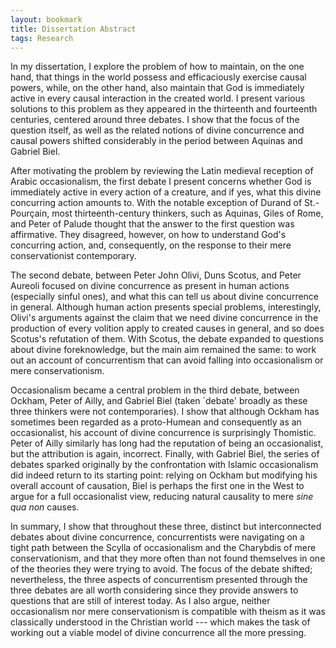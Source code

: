 ```yaml
---
layout: bookmark
title: Dissertation Abstract
tags: Research
---
```


In my dissertation, I explore the problem of how to maintain, on the one hand, that things in the world possess and efficaciously exercise causal powers, while, on the other hand, also maintain that God is immediately active in every causal interaction in the created world. I present various solutions to this problem as they appeared in the thirteenth and fourteenth centuries, centered around three debates. I show that the focus of the question itself, as well as the related notions of divine concurrence and causal powers shifted considerably in the period between Aquinas and Gabriel Biel.

After motivating the problem by reviewing the Latin medieval reception of Arabic occasionalism, the first debate I present
concerns whether God is immediately active in every action of a creature, and if yes, what this divine concurring action amounts to. With the notable exception of Durand of St.-Pourçain, most thirteenth-century thinkers, such as Aquinas, Giles of Rome, and Peter of Palude thought that the answer to the first question was affirmative. They disagreed, however, on how to understand God's concurring action, and, consequently, on the response to their mere conservationist contemporary.

The second debate, between Peter John Olivi, Duns Scotus, and Peter Aureoli focused on divine concurrence as present in human actions (especially sinful ones), and what this can tell us about divine concurrence in general. Although human action presents special problems, interestingly, Olivi's arguments against the claim that we need divine concurrence in the production of every volition apply to created causes in general, and so does Scotus's refutation of them. With Scotus, the debate expanded to questions about divine foreknowledge, but the main aim remained the same: to work out an account of concurrentism that can avoid falling into occasionalism or mere conservationism.

Occasionalism became a central problem in the third debate, between Ockham, Peter of Ailly, and Gabriel Biel (taken `debate' broadly as these three thinkers were not contemporaries). I show that although Ockham has sometimes been regarded as a proto-Humean and consequently as an occasionalist, his account of divine concurrence is surprisingly Thomistic. Peter of Ailly similarly has long had the reputation of being an occasionalist, but the attribution is again, incorrect. Finally, with Gabriel Biel, the series of debates sparked originally by the confrontation with Islamic occasionalism did indeed return to its starting point:
relying on Ockham but modifying his overall account of causation,  Biel is perhaps the first one in the West to argue for a full occasionalist view, reducing natural causality to mere *sine qua non* causes.

In summary, I show that throughout these three, distinct but interconnected debates about divine concurrence, concurrentists were navigating on a tight path between the Scylla of occasionalism and the Charybdis of mere conservationism, and that they more often than not found themselves in one of the theories they were trying to avoid. The focus of the debate shifted; nevertheless, the three aspects of concurrentism presented through the three debates are all worth considering since they provide answers to questions that are still of interest today. As I also argue, neither occasionalism nor mere conservationism is compatible with theism as it was classically understood in the Christian world --- which makes the task of working out a viable model of divine concurrence all the more pressing.
